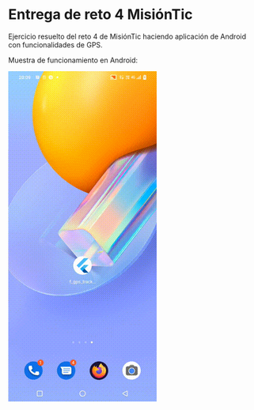 # Entrega de reto 4 MisiónTic

Ejercicio resuelto del reto 4 de MisiónTic haciendo aplicación de Android con funcionalidades de GPS.

Muestra de funcionamiento en Android:

![Tracker](https://github.com/dxmarquez/gps_grupo1_nrc2290/blob/main/Reto4.gif?raw=true)
